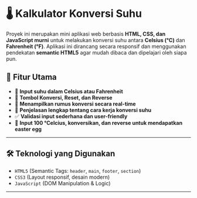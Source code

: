 # 🌡️ Kalkulator Konversi Suhu

Proyek ini merupakan mini aplikasi web berbasis **HTML, CSS, dan JavaScript murni** untuk melakukan konversi suhu antara **Celsius (°C)** dan **Fahrenheit (°F)**. Aplikasi ini dirancang secara responsif dan menggunakan pendekatan **semantic HTML5** agar mudah dibaca dan dipelajari oleh siapa pun.

## 🚀 Fitur Utama

- 🔢 **Input suhu dalam Celsius atau Fahrenheit**
- 🔁 **Tombol Konversi, Reset, dan Reverse**
- 📐 **Menampilkan rumus konversi secara real-time**
- 📘 **Penjelasan lengkap tentang cara kerja konversi suhu**
- ✅ **Validasi input sederhana dan user-friendly**
- 🎁 **Input 100 °Celcius, konversikan, dan reverse untuk mendapatkan easter egg**

---

## 🛠️ Teknologi yang Digunakan

- `HTML5` (Semantic Tags: `header`, `main`, `footer`, `section`)
- `CSS3` (Layout responsif, desain modern)
- `JavaScript` (DOM Manipulation & Logic)

---
